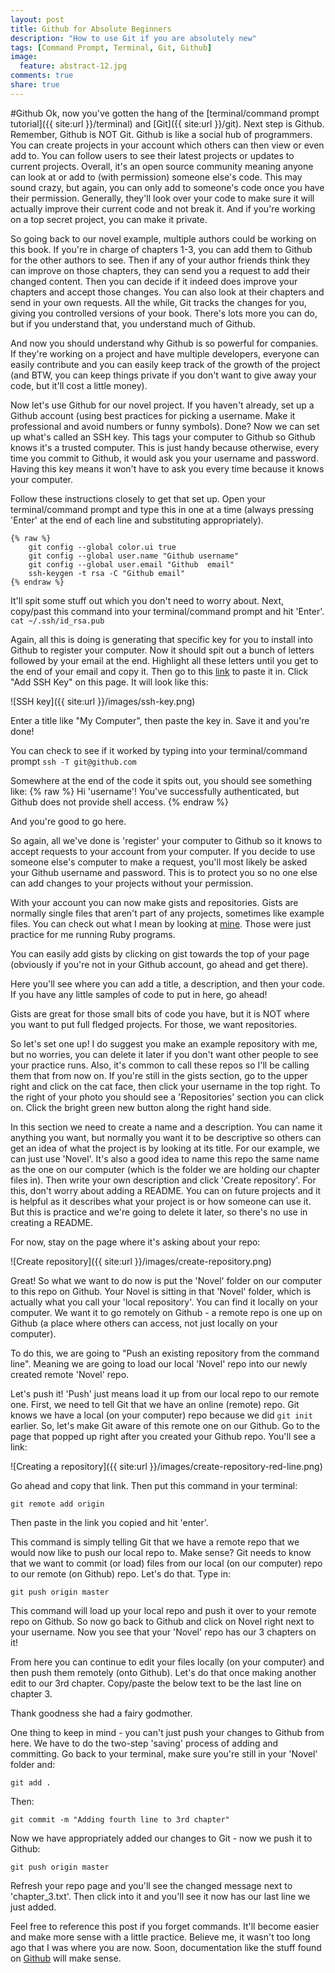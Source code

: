 ```yaml
---
layout: post
title: Github for Absolute Beginners
description: "How to use Git if you are absolutely new"
tags: [Command Prompt, Terminal, Git, Github]
image:
  feature: abstract-12.jpg
comments: true
share: true
---
```


#Github
Ok, now you've gotten the hang of the [terminal/command prompt tutorial]({{ site:url }}/terminal) and [Git]({{ site:url }}/git). Next step is Github. Remember, Github is NOT Git. Github is like a social hub of programmers. You can create projects in your account which others can then view or even add to. You can follow users to see their latest projects or updates to current projects. Overall, it's an open source community meaning anyone can look at or add to (with permission) someone else's code. This may sound crazy, but again, you can only add to someone's code once you have their permission. Generally, they'll look over your code to make sure it will actually improve their current code and not break it. And if you're working on a top secret project, you can make it private.

So going back to our novel example, multiple authors could be working on this book. If you're in charge of chapters 1-3, you can add them to Github for the other authors to see. Then if any of your author friends think they can improve on those chapters, they can send you a request to add their changed content. Then you can decide if it indeed does improve your chapters and accept those changes. You can also look at their chapters and send in your own requests. All the while, Git tracks the changes for you, giving you controlled versions of your book. There's lots more you can do, but if you understand that, you understand much of Github.

And now you should understand why Github is so powerful for companies. If they're working on a project and have multiple developers, everyone can easily contribute and you can easily keep track of the growth of the project (and BTW, you can keep things private if you don't want to give away your code, but it'll cost a little money).

Now let's use Github for our novel project. If you haven't already, set up a Github account (using best practices for picking a username. Make it professional and avoid numbers or funny symbols). Done? Now we can set up what's called an SSH key. This tags your computer to Github so Github knows it's a trusted computer. This is just handy because otherwise, every time you commit to Github, it would ask you your username and password. Having this key means it won't have to ask you every time because it knows your computer. 

Follow these instructions closely to get that set up. Open your terminal/command prompt and type this in one at a time (always pressing 'Enter' at the end of each line and substituting appropriately).


	{% raw %}
		git config --global color.ui true
		git config --global user.name "Github username"
		git config --global user.email "Github  email"
		ssh-keygen -t rsa -C "Github email"    
	{% endraw %}

It'll spit some stuff out which you don't need to worry about. Next, copy/past this command into your terminal/command prompt and hit 'Enter'.
`cat ~/.ssh/id_rsa.pub`

Again, all this is doing is generating that specific key for you to install into Github to register your computer. Now it should spit out a bunch of letters followed by your email at the end. Highlight all these letters until you get to the end of your email and copy it. Then go to this [link](https://github.com/settings/ssh) to paste it in. Click "Add SSH Key" on this page. It will look like this:

![SSH key]({{ site:url }}/images/ssh-key.png)

Enter a title like "My Computer", then paste the key in. Save it and you're done!

You can check to see if it worked by typing into your terminal/command prompt
`ssh -T git@github.com`

Somewhere at the end of the code it spits out, you should see something like:
{% raw %}
Hi 'username'! You've successfully authenticated, but Github does not provide shell access.
{% endraw %}

And you're good to go here.

So again, all we've done is 'register' your computer to Github so it knows to accept requests to your account from your computer. If you decide to use someone else's computer to make a request, you'll most likely be asked your Github username and password. This is to protect you so no one else can add changes to your projects without your permission.

With your account you can now make gists and repositories. Gists are normally single files that aren't part of any projects, sometimes like example files. You can check out what I mean by looking at [mine](https://gist.github.com/trevordjones). Those were just practice for me running Ruby programs.

You can easily add gists by clicking on gist towards the top of your page (obviously if you're not in your Github account, go ahead and get there). 

Here you'll see where you can add a title, a description, and then your code. If you have any little samples of code to put in here, go ahead!

Gists are great for those small bits of code you have, but it is NOT where you want to put full fledged projects. For those, we want repositories.

So let's set one up! I do suggest you make an example repository with me, but no worries, you can delete it later if you don't want other people to see your practice runs. Also, it's common to call these repos so I'll be calling them that from now on. If you're still in the gists section, go to the upper right and click on the cat face, then click your username in the top right. To the right of your photo you should see a 'Repositories' section you can click on. Click the bright green new button along the right hand side.

In this section we need to create a name and a description. You can name it anything you want, but normally you want it to be descriptive so others can get an idea of what the project is by looking at its title. For our example, we can just use 'Novel'. It's also a good idea to name this repo the same name as the one on our computer (which is the folder we are holding our chapter files in). Then write your own description and click 'Create repository'. For this, don't worry about adding a README. You can on future projects and it is helpful as it describes what your project is or how someone can use it. But this is practice and we're going to delete it later, so there's no use in creating a README.

For now, stay on the page where it's asking about your repo:

![Create repository]({{ site:url }}/images/create-repository.png)

Great! So what we want to do now is put the 'Novel' folder on our computer to this repo on Github. Your Novel is sitting in that 'Novel' folder, which is actually what you call your 'local repository'. You can find it locally on your computer. We want it to go remotely on Github - a remote repo is one up on Github (a place where others can access, not just locally on your computer).

To do this, we are going to "Push an existing repository from the command line". Meaning we are going to load our local 'Novel' repo into our newly created remote 'Novel' repo.

Let's push it! 'Push' just means load it up from our local repo to our remote one. First, we need to tell Git that we have an online (remote) repo. Git knows we have a local (on your computer) repo because we did `git init` earlier. So, let's make Git aware of this remote one on our Github. Go to the page that popped up right after you created your Github repo. You'll see a link:

![Creating a repository]({{ site:url }}/images/create-repository-red-line.png)

Go ahead and copy that link. Then put this command in your terminal:

`git remote add origin`

Then paste in the link you copied and hit 'enter'.

This command is simply telling Git that we have a remote repo that we would now like to push our local repo to. Make sense? Git needs to know that we want to commit (or load) files from our local (on our computer) repo to our remote (on Github) repo. Let's do that. Type in:

`git push origin master`

This command will load up your local repo and push it over to your remote repo on Github. So now go back to Github and click on Novel right next to your username. Now you see that your 'Novel' repo has our 3 chapters on it!

From here you can continue to edit your files locally (on your computer) and then push them remotely (onto Github). Let's do that once making another edit to our 3rd chapter. Copy/paste the below text to be the last line on chapter 3.

Thank goodness she had a fairy godmother.

One thing to keep in mind - you can't just push your changes to Github from here. We have to do the two-step 'saving' process of adding and committing. Go back to your terminal, make sure you're still in your 'Novel' folder and:

`git add .`

Then:

`git commit -m "Adding fourth line to 3rd chapter"`

Now we have appropriately added our changes to Git - now we push it to Github:

`git push origin master`

Refresh your repo page and you'll see the changed message next to 'chapter_3.txt'. Then click into it and you'll see it now has our last line we just added.

Feel free to reference this post if you forget commands. It'll become easier and make more sense with a little practice. Believe me, it wasn't too long ago that I was where you are now. Soon, documentation like the stuff found on [Github](https://help.github.com/articles/create-a-repo) will make sense. 